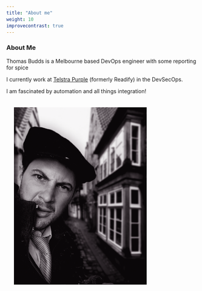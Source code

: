 ```yaml
---
title: "About me"
weight: 10
improvecontrast: true
---
```


### About Me

Thomas Budds is a Melbourne based DevOps engineer with some reporting for spice

I currently work at [Telstra Purple](https://purple.telstra.com.au) (formerly Readify) in the DevSecOps.

I am fascinated by automation and all things integration!

<img src="/static/assets/cobble.png" width="350" style="padding:20px" alt="Sherlock lookin' fellow standing upon cobblestones">

